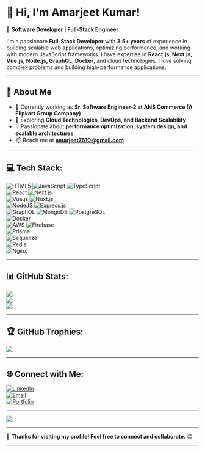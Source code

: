 # 👋 Hi, I'm Amarjeet Kumar!  
🚀 **Software Developer | Full-Stack Engineer**  

I'm a passionate **Full-Stack Developer** with **3.5+ years** of experience in building scalable web applications, optimizing performance, and working with modern JavaScript frameworks. I have expertise in **React.js, Next.js, Vue.js, Node.js, GraphQL, Docker**, and cloud technologies. I love solving complex problems and building high-performance applications.

---

## 🚀 About Me  
- 🔭 Currently working as **Sr. Software Engineer-2 at ANS Commerce (A Flipkart Group Company)**  
- 🌱 Exploring **Cloud Technologies, DevOps, and Backend Scalability**  
- 💡 Passionate about **performance optimization, system design, and scalable architectures**  
- 📫 Reach me at **[amarjeet7810@gmail.com](mailto:amarjeet7810@gmail.com)**  

---

## 💻 Tech Stack:
![HTML5](https://img.shields.io/badge/html5-%23E34F26.svg?style=for-the-badge&logo=html5&logoColor=white) 
![JavaScript](https://img.shields.io/badge/javascript-%23323330.svg?style=for-the-badge&logo=javascript&logoColor=%23F7DF1E) 
![TypeScript](https://img.shields.io/badge/typescript-%23007ACC.svg?style=for-the-badge&logo=typescript&logoColor=white)  
![React](https://img.shields.io/badge/react-%2320232a.svg?style=for-the-badge&logo=react&logoColor=%2361DAFB) 
![Next.js](https://img.shields.io/badge/Next-black?style=for-the-badge&logo=next.js&logoColor=white)  
![Vue.js](https://img.shields.io/badge/vue.js-%2335495e.svg?style=for-the-badge&logo=vuedotjs&logoColor=%234FC08D) 
![Nuxt.js](https://img.shields.io/badge/Nuxt-002E3B?style=for-the-badge&logo=nuxt.js&logoColor=#00DC82)  
![NodeJS](https://img.shields.io/badge/node.js-6DA55F?style=for-the-badge&logo=node.js&logoColor=white) 
![Express.js](https://img.shields.io/badge/express.js-%23404d59.svg?style=for-the-badge&logo=express&logoColor=%2361DAFB)  
![GraphQL](https://img.shields.io/badge/-GraphQL-E10098?style=for-the-badge&logo=graphql&logoColor=white) 
![MongoDB](https://img.shields.io/badge/MongoDB-%234ea94b.svg?style=for-the-badge&logo=mongodb&logoColor=white) 
![PostgreSQL](https://img.shields.io/badge/postgres-%23316192.svg?style=for-the-badge&logo=postgresql&logoColor=white)  
![Docker](https://img.shields.io/badge/docker-%230db7ed.svg?style=for-the-badge&logo=docker&logoColor=white)  
![AWS](https://img.shields.io/badge/AWS-%23FF9900.svg?style=for-the-badge&logo=amazon-aws&logoColor=white) 
![Firebase](https://img.shields.io/badge/firebase-%23039BE5.svg?style=for-the-badge&logo=firebase)  
![Prisma](https://img.shields.io/badge/Prisma-3982CE?style=for-the-badge&logo=Prisma&logoColor=white)  
![Sequelize](https://img.shields.io/badge/Sequelize-52B0E7?style=for-the-badge&logo=Sequelize&logoColor=white)  
![Redis](https://img.shields.io/badge/redis-%23DD0031.svg?style=for-the-badge&logo=redis&logoColor=white)  
![Nginx](https://img.shields.io/badge/nginx-%23009639.svg?style=for-the-badge&logo=nginx&logoColor=white)  

---

## 📊 GitHub Stats:
![](https://github-readme-stats.vercel.app/api?username=Amar1432&theme=dark&hide_border=false&include_all_commits=false&count_private=false)  
![](https://nirzak-streak-stats.vercel.app/?user=Amar1432&theme=dark&hide_border=false)  
![](https://github-readme-stats.vercel.app/api/top-langs/?username=Amar1432&theme=dark&hide_border=false&include_all_commits=false&count_private=false&layout=compact)  

---

## 🏆 GitHub Trophies:
![](https://github-profile-trophy.vercel.app/?username=Amar1432&theme=radical&no-frame=false&no-bg=true&margin-w=4)  

---

## 🌐 Connect with Me:
[![LinkedIn](https://img.shields.io/badge/LinkedIn-%230077B5.svg?style=for-the-badge&logo=linkedin&logoColor=white)](https://www.linkedin.com/in/amarjeet-kumar-827127168)  
[![Email](https://img.shields.io/badge/Gmail-D14836.svg?style=for-the-badge&logo=gmail&logoColor=white)](mailto:amarjeet7810@gmail.com)  
[![Portfolio](https://img.shields.io/badge/Portfolio-000000?style=for-the-badge&logo=vercel&logoColor=white)](https://yourportfolio.com)  

---

[![](https://visitcount.itsvg.in/api?id=Amar1432&icon=0&color=0)](https://visitcount.itsvg.in)

---

🚀 **Thanks for visiting my profile! Feel free to connect and collaborate.** 😊  

---
